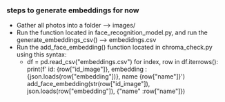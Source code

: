 ### steps to generate embeddings for now

- Gather all photos into a folder --> images/
- Run the function located in face_recognition_model.py, and run the generate_embeddings_csv() --> embedidngs.csv
- Run the add_face_embedding() function located in chroma_check.py using this syntax:
    -   df = pd.read_csv("embeddings.csv")
        for index, row in df.iterrows():
            print(f' id: {row["id_image"]}, embedding : {json.loads(row["embedding"])}, name {row["name"]}')
            add_face_embedding(str(row["id_image"]), json.loads(row["embedding"]), {"name" :row["name"]})


